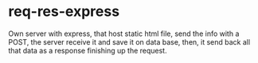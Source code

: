 # req-res-express
Own server with express, that host static html file, send the info with a POST, the server receive it and save it on data base, then, it send back all that data as a response finishing up the request.
